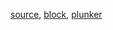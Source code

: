 [source](https://github.com/rrag/react-stockcharts/blob/master/docs/lib/charts/CandleStickChartWithMA.jsx), [block](http://bl.ocks.org/rrag/a27298bb7ae613d48ba2), [plunker](http://plnkr.co/edit/gist:a27298bb7ae613d48ba2?p=preview)
